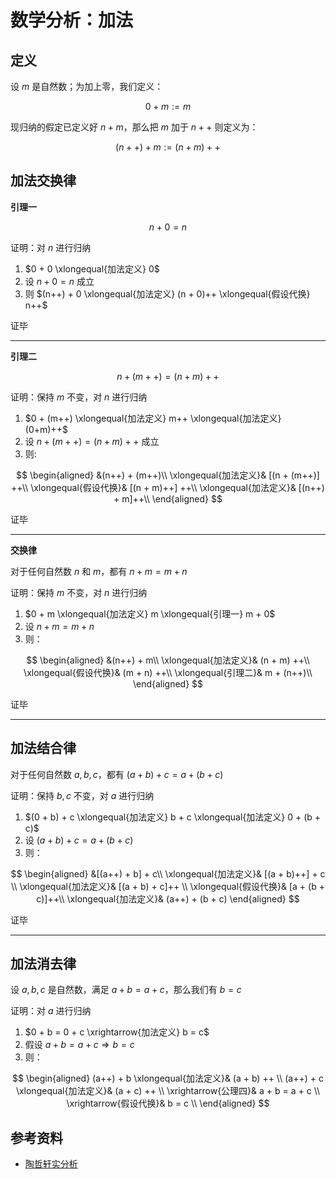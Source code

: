# 数学分析：加法

[annotation]: <id> (1f1f30bb-d7a4-4acd-9121-50b3ff005cc9)
[annotation]: <status> (public)
[annotation]: <create_time> (2020-03-18 23:40:35)
[annotation]: <category> (数学理论)
[annotation]: <comments> (false)
[annotation]: <topic> (数学分析)
[annotation]: <index> (3)
[annotation]: <url> (http://blog.ccyg.studio/article/1f1f30bb-d7a4-4acd-9121-50b3ff005cc9)

<input class='mathjax align' value='left' type='hidden'/>

## 定义

设 $m$ 是自然数；为加上零，我们定义：

$$0 + m := m$$

现归纳的假定已定义好 $n + m$，那么把 $m$ 加于 $n++$ 则定义为：

$$(n++) + m := (n + m)++$$

## 加法交换律

**引理一**

$$n + 0 = n$$

证明：对 $n$ 进行归纳

1. $0 + 0 \xlongequal{加法定义} 0$
2. 设 $n + 0 = n$ 成立
3. 则 $(n++) + 0 \xlongequal{加法定义} (n + 0)++ \xlongequal{假设代换} n++$

证毕

----

**引理二**

$$
n + (m++) = (n + m)++
$$

证明：保持 $m$ 不变，对 $n$ 进行归纳

1. $0 + (m++) \xlongequal{加法定义} m++ \xlongequal{加法定义} (0+m)++$
2. 设 $n + (m++) = (n + m)++$ 成立
3. 则:

$$
\begin{aligned}
&(n++) + (m++)\\
\xlongequal{加法定义}& [(n + (m++)] ++\\
\xlongequal{假设代换}& [(n + m)++] ++\\
\xlongequal{加法定义}& [(n++) + m]++\\
\end{aligned}
$$

证毕

---

**交换律**

对于任何自然数 $n$ 和 $m$，都有 $n + m = m + n$

证明：保持 $m$ 不变，对 $n$ 进行归纳

1. $0 + m \xlongequal{加法定义} m \xlongequal{引理一} m + 0$
2. 设 $n + m = m + n$
3. 则：

$$
\begin{aligned}
&(n++) + m\\
\xlongequal{加法定义}& (n + m) ++\\
\xlongequal{假设代换}& (m + n) ++\\
\xlongequal{引理二}& m + (n++)\\
\end{aligned}
$$

证毕

---

## 加法结合律

对于任何自然数 $a,b,c$，都有 $(a + b) + c = a + (b + c)$

证明：保持 $b, c$ 不变，对 $a$ 进行归纳

1. $(0 + b) + c \xlongequal{加法定义} b + c \xlongequal{加法定义} 0 + (b + c)$
2. 设 $(a + b) + c = a + (b + c)$
3. 则：

$$
\begin{aligned}
&[(a++) + b] + c\\
\xlongequal{加法定义}& [(a + b)++] + c \\
\xlongequal{加法定义}& [(a + b) + c]++ \\
\xlongequal{假设代换}& [a + (b + c)]++\\
\xlongequal{加法定义}& (a++) + (b + c)
\end{aligned}
$$

证毕

---

## 加法消去律

设 $a,b,c$ 是自然数，满足 $a + b = a + c$，那么我们有 $b = c$

证明：对 $a$ 进行归纳

1. $0 + b = 0 + c \xrightarrow{加法定义} b = c$
2. 假设 $a + b = a + c \Rightarrow b = c$
3. 则：

$$
\begin{aligned}
(a++) + b \xlongequal{加法定义}& (a + b) ++ \\
(a++) + c \xlongequal{加法定义}& (a + c) ++ \\
\xrightarrow{公理四}& a + b = a + c \\
\xrightarrow{假设代换}& b = c \\
\end{aligned}
$$

## 参考资料

- [陶哲轩实分析](https://book.douban.com/subject/3235486/)